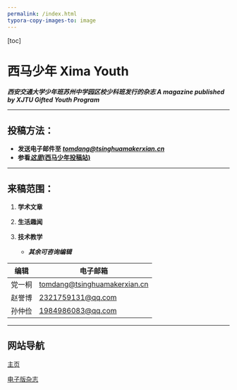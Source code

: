 ```yaml
---
permalink: /index.html
typora-copy-images-to: image
---
```




[toc]

# 西马少年  Xima Youth

***西安交通大学少年班苏州中学园区校少科班发行的杂志  A magazine published by XJTU Gifted Youth Program***

---

## 投稿方法：

* **发送电子邮件至 *tomdang@tsinghuamakerxian.cn***
* **参看[*这里*(西马少年投稿站)](/Megazine-Resources)**

---

## 来稿范围：

1. **学术文章**

2. **生活趣闻**
3. **技术教学**
   * ***其余可咨询编辑*** 

编辑 | 电子邮箱
----- | --------
党一桐 | tomdang@tsinghuamakerxian.cn
赵誉博 | 2321759131@qq.com
孙仲俭 | 1984986083@qq.com

<!--(其实我们也不正经)-->

---

## 网站导航

[主页](/)

[电子版杂志](/megazine/)
